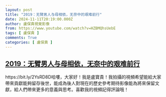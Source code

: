 ```yaml
---
layout: post
title: "2019：无臂男人与母相依，无奈中的艰难前行"
date: 2024-11-11T20:19:00.000Z
author: 盧保貴視覺影像
from: https://www.youtube.com/watch?v=HZBMQhsUebE
tags: [ 盧保貴 ]
comments: True
categories: [ 盧保貴 ]
---
```

<!--1731356340000-->
[2019：无臂男人与母相依，无奈中的艰难前行](https://www.youtube.com/watch?v=HZBMQhsUebE)
------

<div>
https://bit.ly/2YsRD8D哈嘍，大家好！我是盧寶貴！我拍攝的視頻希望能給大家帶來貢獻能夠留存後世，能成為後人對現在的歷史參考期待影像能為將來保留文獻，給人們帶來更多的意義與思考。喜歡我的視頻記得評論哦！
</div>
